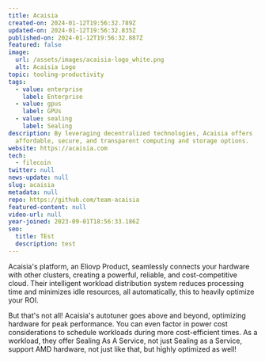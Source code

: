 ```yaml
---
title: Acaisia
created-on: 2024-01-12T19:56:32.789Z
updated-on: 2024-01-12T19:56:32.835Z
published-on: 2024-01-12T19:56:32.887Z
featured: false
image:
  url: /assets/images/acaisia-logo_white.png
  alt: Acaisia Logo
topic: tooling-productivity
tags:
  - value: enterprise
    label: Enterprise
  - value: gpus
    label: GPUs
  - value: sealing
    label: Sealing
description: By leveraging decentralized technologies, Acaisia offers
  affordable, secure, and transparent computing and storage options.
website: https://acaisia.com
tech:
  - filecoin
twitter: null
news-update: null
slug: acaisia
metadata: null
repo: https://github.com/team-acaisia
featured-content: null
video-url: null
year-joined: 2023-09-01T18:56:33.186Z
seo:
  title: TEst
  description: test
---
```


Acaisia's platform, an Eliovp Product, seamlessly connects your hardware with other clusters, creating a powerful, reliable, and cost-competitive cloud. Their intelligent workload distribution system reduces processing time and minimizes idle resources, all automatically, this to heavily optimize your ROI.

But that's not all! Acaisia's autotuner goes above and beyond, optimizing hardware for peak performance. You can even factor in power cost considerations to schedule workloads during more cost-efficient times. As a workload, they offer Sealing As A Service, not just Sealing as a Service, support AMD hardware, not just like that, but highly optimized as well!
